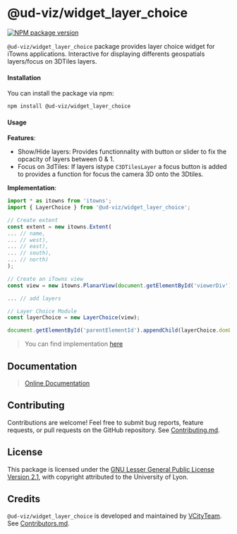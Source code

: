 # @ud-viz/widget_layer_choice

[![NPM package version](https://badgen.net/npm/v/@ud-viz/widget_layer_choice)](https://npmjs.com/package/@ud-viz/widget_layer_choice)

`@ud-viz/widget_layer_choice` package provides layer choice widget for iTowns applications. Interactive for displaying differents geospatials layers/focus on 3DTiles layers.

#### Installation

You can install the package via npm:

```bash
npm install @ud-viz/widget_layer_choice
```

#### Usage

**Features**:

- Show/Hide layers: Provides functionnality with button or slider to fix the opcacity of layers between 0 & 1.
- Focus on 3dTiles: If layers istype `C3DTilesLayer` a focus button is added to provides a function for focus the camera 3D onto the 3Dtiles. 

**Implementation**:

```js
import * as itowns from 'itowns';
import { LayerChoice } from '@ud-viz/widget_layer_choice';

// Create extent
const extent = new itowns.Extent(
... // name,
... // west),
... // east),
... // south),
... // north)
);

// Create an iTowns view
const view = new itowns.PlanarView(document.getElementById('viewerDiv'), extent);

... // add layers

// Layer Choice Module
const layerChoice = new LayerChoice(view);

document.getElementById('parentElementId').appendChild(layerChoice.domElement);
```

> You can find implementation [here](https://github.com/VCityTeam/UD-Viz/blob/master/examples/widget_layer_choice.html)

## Documentation

> [Online Documentation](https://vcityteam.github.io/UD-Viz/html/widget_layer_choice/)

## Contributing

Contributions are welcome! Feel free to submit bug reports, feature requests, or pull requests on the GitHub repository. See [Contributing.md](https://github.com/VCityTeam/UD-Viz/blob/master/docs/static/Contributing.md).

## License

This package is licensed under the [GNU Lesser General Public License Version 2.1](https://github.com/VCityTeam/UD-Viz/blob/master/LICENSE.md), with copyright attributed to the University of Lyon.

## Credits

`@ud-viz/widget_layer_choice` is developed and maintained by [VCityTeam](https://github.com/VCityTeam). See [Contributors.md](https://github.com/VCityTeam/UD-Viz/blob/master/docs/static/Contributors.md).

